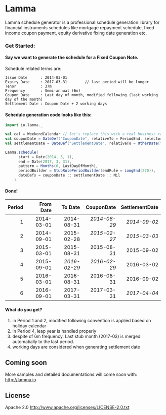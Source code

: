 Lamma
=======

Lamma schedule generator is a professional schedule generation library for financial instruments schedules like mortgage repayment schedule, fixed income coupon payment, equity derivative fixing date generation etc.

### Get Started: 

#### Say we want to generate the schedule for a Fixed Coupon Note.

Schedule related terms are:
```
Issue Date      : 2014-03-01
Expiry Date     : 2017-03-31        // last period will be longer
Tenor           : 37m
Frequency       : Semi-annual (6m)
Coupon Date     : Last day of month, modified following (last working day of the month)
Settlement Date : Coupon Date + 2 working days
```

#### Schedule generation code looks like this:

```scala
import io.lamma._

val cal = WeekendCalendar // let's replace this with a real business calendar in production
val couponDate = DateDef("CouponDate", relativeTo = PeriodEnd, selector = ModifiedFollowing(cal))
val settlementDate = DateDef("SettlementDate", relativeTo = OtherDate("CouponDate"), shifter = ShiftWorkingDays(2, cal))

Lamma.schedule(
      start = Date(2014, 3, 1),
      end = Date(2017, 3, 31),
      pattern = Months(6, LastDayOfMonth),
      periodBuilder = StubRulePeriodBuilder(endRule = LongEnd(270)),
      dateDefs = couponDate :: settlementDate :: Nil
    )
```

#### Done! 

|    Period |  From Date |    To Date | CouponDate | SettlementDate |
| --------: | ---------: | ---------: | ---------: | -------------: |
|         1 | 2014-03-01 | 2014-08-31 |_2014-08-29_|    _2014-09-02_|
|         2 | 2014-09-01 | 2015-02-28 |_2015-02-27_|    _2015-03-03_|
|         3 | 2015-03-01 | 2015-08-31 | 2015-08-31 |     2015-09-02 |
|         4 | 2015-09-01 |_2016-02-29_|_2016-02-29_|     2016-03-02 |
|         5 | 2016-03-01 | 2016-08-31 | 2016-08-31 |     2016-09-02 |
|         6 | 2016-09-01 | 2017-03-31 | 2017-03-31 |    _2017-04-04_|

#### What do you get?
1. in Period 1 and 2, modified following convention is applied based on holiday calendar
2. in Period 4, leap year is handled properly
3. despite of 6m frequency. Last stub month (2017-03) is merged automatially to the last period.
4. working days are considered when generating settlement date

Coming soon
-----------
More samples and detailed documentations will come soon with: http://lamma.io

License
-------
Apache 2.0 http://www.apache.org/licenses/LICENSE-2.0.txt
